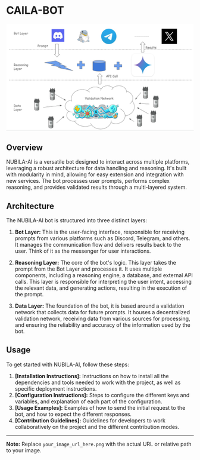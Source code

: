 # CAILA-BOT

 [![NUBILA-AI Architecture](caila-arch.png "NUBILA-AI Architecture")](caila-arch.png)

## Overview

NUBILA-AI is a versatile bot designed to interact across multiple platforms, leveraging a robust architecture for data handling and reasoning. It's built with modularity in mind, allowing for easy extension and integration with new services. The bot processes user prompts, performs complex reasoning, and provides validated results through a multi-layered system. 

## Architecture

The NUBILA-AI bot is structured into three distinct layers:

1.  **Bot Layer:** This is the user-facing interface, responsible for receiving prompts from various platforms such as Discord, Telegram, and others. It manages the communication flow and delivers results back to the user. Think of it as the messenger for user interactions.

2.  **Reasoning Layer:** The core of the bot's logic. This layer takes the prompt from the Bot Layer and processes it. It uses multiple components, including a reasoning engine, a database, and external API calls. This layer is responsible for interpreting the user intent, accessing the relevant data, and generating actions, resulting in the execution of the prompt.

3.  **Data Layer:** The foundation of the bot, it is based around a validation network that collects data for future prompts. It houses a decentralized validation network, receiving data from various sources for processing, and ensuring the reliability and accuracy of the information used by the bot.

## Usage

To get started with NUBILA-AI, follow these steps:

1.  **[Installation Instructions]:** Instructions on how to install all the dependencies and tools needed to work with the project, as well as specific deployment instructions.
2.  **[Configuration Instructions]:** Steps to configure the different keys and variables, and explanation of each part of the configuration.
3.  **[Usage Examples]:** Examples of how to send the initial request to the bot, and how to expect the different responses.
4. **[Contribution Guidelines]:** Guidelines for developers to work collaboratively on the project and the different contribution modes.

---
**Note:** Replace `your_image_url_here.png` with the actual URL or relative path to your image.
